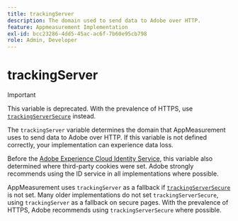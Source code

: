 ```yaml
---
title: trackingServer
description: The domain used to send data to Adobe over HTTP.
feature: Appmeasurement Implementation
exl-id: bcc23286-4dd5-45ac-ac6f-7b60e95cb798
role: Admin, Developer
---
```

# trackingServer

>[!IMPORTANT]
>
>This variable is deprecated. With the prevalence of HTTPS, use [`trackingServerSecure`](trackingserversecure.md) instead.

The `trackingServer` variable determines the domain that AppMeasurement uses to send data to Adobe over HTTP. If this variable is not defined correctly, your implementation can experience data loss.

Before the [Adobe Experience Cloud Identity Service](https://experienceleague.adobe.com/en/docs/id-service/using/home), this variable also determined where third-party cookies were set. Adobe strongly recommends using the ID service in all implementations where possible.

AppMeasurement uses `trackingServer` as a fallback if [`trackingServerSecure`](trackingserversecure.md) is not set. Many older implementations do not set `trackingServerSecure`, using `trackingServer` as a fallback on secure pages. With the prevalence of HTTPS, Adobe recommends using `trackingServerSecure` where possible.
